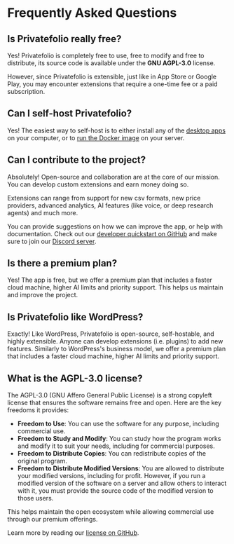 # Frequently Asked Questions

## Is Privatefolio really free?

Yes! Privatefolio is completely free to use, free to modify and free to distribute, its source code is available under the **GNU AGPL-3.0** license.

However, since Privatefolio is extensible, just like in App Store or Google Play, you may encounter extensions that require a one-time fee or a paid subscription.

## Can I self-host Privatefolio?

Yes! The easiest way to self-host is to either install any of the [desktop apps](https://privatefolio.xyz/apps) on your computer, or to [run the Docker image](./self-hosting-with-docker) on your server.

## Can I contribute to the project?

Absolutely! Open-source and collaboration are at the core of our mission. You can develop custom extensions and earn money doing so.

Extensions can range from support for new csv formats, new price providers, advanced analytics, AI features (like voice, or deep research agents) and much more.

You can provide suggestions on how we can improve the app, or help with documentation. Check out our [developer quickstart on GitHub](https://github.com/privatefolio/privatefolio?tab=readme-ov-file#for-developers) and make sure to join our [Discord server](https://discord.gg/YHHu9nK8VD).

## Is there a premium plan?

Yes! The app is free, but we offer a premium plan that includes a faster cloud machine, higher AI limits and priority support. This helps us maintain and improve the project.

## Is Privatefolio like WordPress?

Exactly! Like WordPress, Privatefolio is open-source, self-hostable, and highly extensible. Anyone can develop extensions (i.e. plugins) to add new features. Similarly to WordPress's business model, we offer a premium plan that includes a faster cloud machine, higher AI limits and priority support.

## What is the AGPL-3.0 license?

The AGPL-3.0 (GNU Affero General Public License) is a strong copyleft license that ensures the software remains free and open. Here are the key freedoms it provides:

- **Freedom to Use**: You can use the software for any purpose, including commercial use.
- **Freedom to Study and Modify**: You can study how the program works and modify it to suit your needs, including for commercial purposes.
- **Freedom to Distribute Copies**: You can redistribute copies of the original program.
- **Freedom to Distribute Modified Versions**: You are allowed to distribute your modified versions, including for profit. However, if you run a modified version of the software on a server and allow others to interact with it, you must provide the source code of the modified version to those users.

This helps maintain the open ecosystem while allowing commercial use through our premium offerings.

Learn more by reading our [license on GitHub](https://github.com/privatefolio/privatefolio/blob/main/LICENSE).
